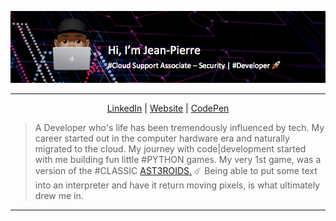 ![banner](/banner.png)

- - -

<p align="center">
  <a href="https://www.linkedin.com/in/jean-pierre-julius-872ba240">LinkedIn</a> | <a href="https://www.jeanpierrejulius.com/">Website</a> | <a href="https://codepen.io/juljeanpierre">CodePen</a>
</p>



> A Developer who's life has been tremendously influenced by tech. My career started out in the computer hardware era and naturally migrated to the cloud. My journey with code|development started with me building fun little #PYTHON games. My very 1st game, was a version of the #CLASSIC [AST3ROIDS.](http://www.codeskulptor.org/#user40_5BUYA3jSYy_1.py) ☄️ Being able to put some text into an interpreter and have it return moving pixels, is what ultimately drew me in.

- - -
